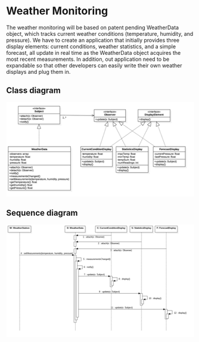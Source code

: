 Weather Monitoring
==================
The weather monitoring will be based on patent pending WeatherData object,
which tracks current weather conditions (temperature, humidity, and pressure).
We have to create an application that initially provides three display elements:
current conditions, weather statistics, and a simple forecast, all update
in real time as the WeatherData object acquires the most recent measurements.
In addition, out application need to be expandable so that other developers can
easily write their own weather displays and plug them in.

Class diagram
-------------
<p align="center">
    <img alt="Class Diagram" src="models/class.png">
</p>

Sequence diagram
---------------
<p align="center">
    <img alt="Sequence Diagram" src="models/sequence.png">
</p>